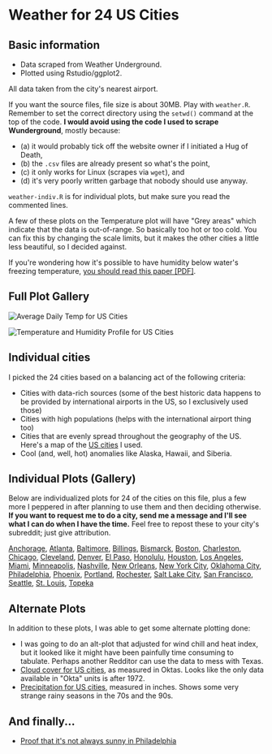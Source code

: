 # Weather for 24 US Cities

## Basic information

* Data scraped from Weather Underground.
* Plotted using Rstudio/ggplot2.

All data taken from the city's nearest airport.

If you want the source files, file size is about 30MB. Play with `weather.R`. Remember to set the correct directory using the `setwd()` command at the top of the code. **I would avoid using the code I used to scrape Wunderground**, mostly because:

* (a) it would probably tick off the website owner if I initiated a Hug of Death,
* (b) the `.csv` files are already present so what's the point, 
* (c) it only works for Linux (scrapes via `wget`), and 
* (d) it's very poorly written garbage that nobody should use anyway.

`weather-indiv.R` is for individual plots, but make sure you read the commented lines.

A few of these plots on the Temperature plot will have "Grey areas" which indicate that the data is out-of-range. So basically too hot or too cold. You can fix this by changing the scale limits, but it makes the other cities a little less beautiful, so I decided against.

If you're wondering how it's possible to have humidity below water's freezing temperature, [you should read this paper \[PDF\]](http://www.rhs.com/papers/RH_WMO.pdf).

## Full Plot Gallery

![Average Daily Temp for US Cities](http://i.imgur.com/qXuq5sN.png)

![Temperature and Humidity Profile for US Cities](http://i.imgur.com/msdgsYD.png)

## Individual cities

I picked the 24 cities based on a balancing act of the following criteria:

* Cities with data-rich sources (some of the best historic data happens to be provided by international airports in the US, so I exclusively used those)
* Cities with high populations (helps with the international airport thing too)
* Cities that are evenly spread throughout the geography of the US. Here's a map of the [US cities](http://i.imgur.com/f6ROfVQ.png) I used.
* Cool (and, well, hot) anomalies like Alaska, Hawaii, and Siberia.

## Individual Plots (Gallery)

Below are individualized plots for 24 of the cities on this file, plus a few more I peppered in after planning to use them and then deciding otherwise. **If you want to request me to do a city, send me a message and I'll see what I can do when I have the time.** Feel free to repost these to your city's subreddit; just give attribution.

[Anchorage](http://imgur.com/a/ghFpa), [Atlanta](http://imgur.com/a/NLMC0), [Baltimore](http://imgur.com/a/Wdqdm), [Billings](http://imgur.com/a/BoFH9), [Bismarck](http://imgur.com/a/WQNkS), [Boston](http://imgur.com/a/X90Zc), [Charleston](http://imgur.com/a/GXfgg), [Chicago](http://imgur.com/a/TxiAU), [Cleveland](http://imgur.com/a/J3Wxv), [Denver](http://imgur.com/a/kRiHh), [El Paso](http://imgur.com/a/1tJ8F), [Honolulu](http://imgur.com/a/xTJvA), [Houston](http://imgur.com/a/l2bND), [Los Angeles](http://imgur.com/a/AzvOA), [Miami](http://imgur.com/a/f22GN), [Minneapolis](http://imgur.com/a/lYwdI), [Nashville](http://imgur.com/a/RyRJa), [New Orleans](http://imgur.com/a/alJq4), [New York City](http://imgur.com/a/ivgFK), [Oklahoma City](http://imgur.com/a/YjvAW), [Philadelphia](http://imgur.com/a/5bKd9), [Phoenix](http://imgur.com/a/Yx7qb), [Portland](http://imgur.com/a/IfNz5), [Rochester](http://imgur.com/a/b8Mrk), [Salt Lake City](http://imgur.com/a/8lC0q), [San Francisco](http://imgur.com/a/NDAjf), [Seattle](http://imgur.com/a/evr7B), [St. Louis](http://imgur.com/a/Zlpq6), [Topeka](http://imgur.com/a/pfq8w)

## Alternate Plots

In addition to these plots, I was able to get some alternate plotting done:

* I was going to do an alt-plot that adjusted for wind chill and heat index, but it looked like it might have been painfully time consuming to tabulate. Perhaps another Redditor can use the data to mess with Texas.
* [Cloud cover for US cities](http://i.imgur.com/3GO2TmE.png), as measured in Oktas. Looks like the only data available in "Okta" units is after 1972.
* [Precipitation for US cities](http://i.imgur.com/nezCst1.png), measured in inches. Shows some very strange rainy seasons in the 70s and the 90s.

## And finally...

* [Proof that it's not always sunny in Philadelphia](http://i.imgur.com/WYOMxpD.png)
